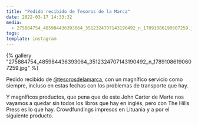 ```yaml
---
title: "Pedido recibido de Tesoros de la Marca"
date: 2022-03-17 14:33:32
media:
  - 275884754_485984436393064_3512324707143190492_n_17891086190607259.jpg
tags:
template: instagram
---
```


{% gallery "275884754_485984436393064_3512324707143190492_n_17891086190607259.jpg" %}

Pedido recibido de [@tesorosdelamarca](https://instagram.com/tesorosdelamarca), con un magnífico servicio como siempre, incluso en estas fechas con los problemas de transporte que hay.

Y magníficos productos, que pena que de este John Carter de Marte nos vayamos a quedar sin todos los libros que hay en inglés, pero con The Hills Press es lo que hay. Crowdfundings impresos en Lituania y a por el siguiente producto.
